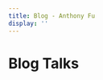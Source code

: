 ```yaml
---
title: Blog - Anthony Fu
display: ''
---
```


<div class="prose m-auto mb-8 select-none">
  <h1 class="mb-0">
    Blog
    <router-link to="/talks" class="opacity-20 hover:opacity-50 !border-none !font-400">Talks</router-link>
  </h1>
</div>

<ClientOnly>
  <Plum/>
</ClientOnly>

<ListPosts />
